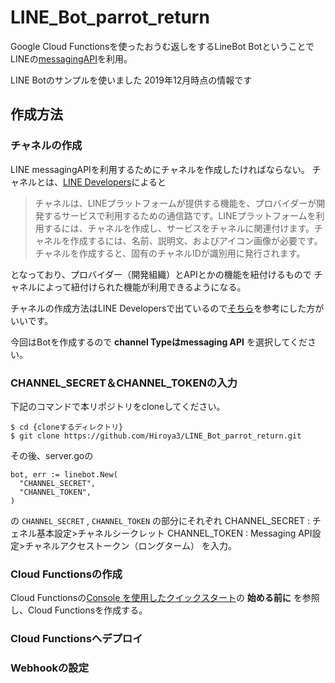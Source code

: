 # LINE_Bot_parrot_return
Google Cloud Functionsを使ったおうむ返しをするLineBot
BotということでLINEの[messagingAPI](https://developers.line.biz/ja/reference/messaging-api/)を利用。

LINE Botのサンプルを使いました
2019年12月時点の情報です<br>

## 作成方法

### チャネルの作成
LINE messagingAPIを利用するためにチャネルを作成したければならない。
チャネルとは、[LINE Developers](https://developers.line.biz/ja/docs/messaging-api/getting-started/)によると

>チャネルは、LINEプラットフォームが提供する機能を、プロバイダーが開発するサービスで利用するための通信路です。LINEプラットフォームを利用するには、チャネルを作成し、サービスをチャネルに関連付けます。チャネルを作成するには、名前、説明文、およびアイコン画像が必要です。チャネルを作成すると、固有のチャネルIDが識別用に発行されます。

となっており、プロバイダー（開発組織）とAPIとかの機能を紐付けるもので
チャネルによって紐付けられた機能が利用できるようになる。

チャネルの作成方法はLINE Developersで出ているので[そちら](https://developers.line.biz/ja/docs/messaging-api/getting-started/)を参考にした方がいいです。

今回はBotを作成するので **channel Typeはmessaging API** を選択してください。


### CHANNEL_SECRET＆CHANNEL_TOKENの入力
下記のコマンドで本リポジトリをcloneしてください。

```
$ cd {cloneするディレクトリ}
$ git clone https://github.com/Hiroya3/LINE_Bot_parrot_return.git
```

その後、server.goの

```
bot, err := linebot.New(
  "CHANNEL_SECRET",
  "CHANNEL_TOKEN",
)
```

の `CHANNEL_SECRET` , `CHANNEL_TOKEN` の部分にそれぞれ
CHANNEL_SECRET : チェネル基本設定>チャネルシークレット 
CHANNEL_TOKEN  : Messaging API設定>チャネルアクセストークン（ロングターム）
を入力。

### Cloud Functionsの作成
Cloud Functionsの[Console を使用したクイックスタート](https://cloud.google.com/functions/docs/quickstart-console?hl=ja)の **始める前に** を参照し、Cloud Functionsを作成する。

### Cloud Functionsへデプロイ

### Webhookの設定
